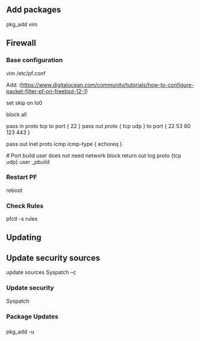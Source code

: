  
## Add packages 
pkg_add vim 
 
## Firewall 

### Base configuration
vim /etc/pf.conf 
 
Add: (https://www.digitalocean.com/community/tutorials/how-to-configure-packet-filter-pf-on-freebsd-12-1) 
 
set skip on lo0 
 
block all 
 
pass in proto tcp to port { 22 } 
pass out proto { tcp udp } to port { 22 53 80 123 443 } 
 
pass out inet proto icmp icmp-type { echoreq } 
 
\# Port build user does not need network 
block return out log proto {tcp udp} user _pbuild 
 
### Restart PF 
reboot 
 
### Check Rules 
pfctl -s rules 
 
## Updating 

## Update security sources
update sources 
Syspatch –c 

### Update security
Syspatch 

### Package Updates

###
pkg_add -u
